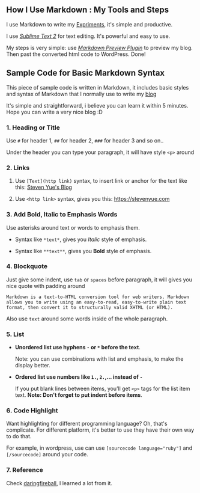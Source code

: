 
## How I Use Markdown : My Tools and Steps

I use Markdown to write my [Expriments](https://www.github.com/saurabhterna), it's simple and productive.

I use [*Sublime Text 2*](http://www.sublimetext.com/) for text editing. It's powerful and easy to use.

My steps is very simple: use [*Markdown Preview Plugin*](https://github.com/revolunet/sublimetext-markdown-preview) to preview my blog. Then past the converted html code to WordPress. Done!

## Sample Code for Basic Markdown Syntax

This piece of sample code is written in Markdown, it includes basic styles and syntax of Markdown that I normally use to write my [blog](https://stevenyue.com)

It's simple and straightforward, i believe you can learn it within 5 minutes. Hope you can write a very nice blog :D


### 1. Heading or Title

Use `#` for header 1, `##` for header 2, `###` for header 3 and so on..

Under the header you can type your paragraph, it will have style `<p>` around


### 2. Links

1. Use `[Text](http link)` syntax, to insert link or anchor for the text like this: [Steven Yue's Blog](https://stevenyue.com)

2. Use `<http link>` syntax, gives you this: <https://stevenyue.com>


### 3. Add Bold, Italic to Emphasis Words

Use asterisks around text or words to emphasis them.

* Syntax like `*text*`, gives you *Italic* style of emphasis.

* Syntax like `**text**`, gives you **Bold** style of emphasis.


### 4. Blockquote

Just give some indent, use `tab` or `spaces` before paragraph, it will gives you nice quote with padding around

	Markdown is a text-to-HTML conversion tool for web writers. Markdown allows you to write using an easy-to-read, easy-to-write plain text format, then convert it to structurally valid XHTML (or HTML).

Also use ``text`` around some words inside of the whole paragraph.


### 5. List

- **Unordered list use hyphens `-` or `*` before the text**.

	Note: you can use combinations with list and emphasis, to make the display better.

- **Ordered list use numbers like `1.`, `2.`,... instead of `-`**

	If you put blank lines between items, you’ll get `<p>` tags for the list item text. **Note: Don't forget to put indent before items**.


### 6. Code Highlight

Want highlighting for different programming language? Oh, that's complicate. For different platform, it's better to use they have their own way to do that.

For example, in wordpress, use can use `[sourcecode language="ruby"]` and `[/sourcecode]` around your code.


### 7. Reference

Check [daringfireball](http://daringfireball.net/projects/markdown/), I learned a lot from it.

